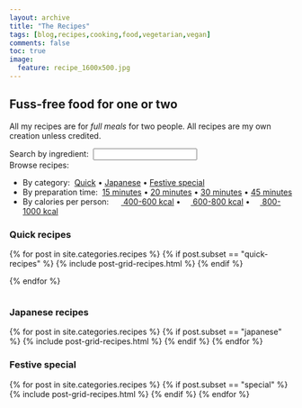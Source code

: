 ```yaml
---
layout: archive
title: "The Recipes"
tags: [blog,recipes,cooking,food,vegetarian,vegan]
comments: false
toc: true
image:
  feature: recipe_1600x500.jpg
---
```

## Fuss-free food for one or two

All my recipes are for _full meals_ for two people. All recipes are my own creation unless credited.


<form style="margin:0px;margin-top:1.0em" action="{{ site.url }}/search.html" ><label id="tipue_search_label_inline" for="tipue_search_input_inline"><span class="quick-access">Search by ingredient:&nbsp;</span></label>
<input type="search" name="q" id="tipue_search_input_inline" autocomplete="off" required><div class="form-group"></div></form>
<!-- <p class="quick-access">Browse recipes:</p> -->
<p  style="margin:0px;" class="quick-access">Browse recipes:</p>
<ul class="quick-access">
<li>By category:&nbsp;
<a href="{{site.url}}/recipes/#quick">Quick</a> &bull;
<a href="{{site.url}}/recipes/#Japanese">Japanese</a> &bull;
<a href="{{site.url}}/recipes/#special">Festive special</a>
</li>
<li>By preparation time:&nbsp;
<!--<a href="{{site.url}}/times/#10-minutes">10 minutes</a>-->
<a href="{{site.url}}/times/#15-minutes">15 minutes</a> &bull;
<a href="{{site.url}}/times/#20-minutes">20 minutes</a> &bull;
<a href="{{site.url}}/times/#30-minutes">30 minutes</a> &bull;
<a href="{{site.url}}/times/#45-minutes">45 minutes</a>
</li>
<li>By calories per person:&nbsp;
<a href="{{site.url}}/calories/#400-600kcals"><img src="{{ site.url }}/images/battery_lvl_2.png" style="height:1.0em;">&nbsp;400-600 kcal</a> &bull;
<a href="{{site.url}}/calories/#600-800kcals"><img src="{{ site.url }}/images/battery_lvl_3.png" style="height:1.0em;">&nbsp;600-800 kcal</a> &bull;
<a href="{{site.url}}/calories/#800-1000kcals"><img src="{{ site.url }}/images/battery_lvl_4.png" style="height:1.0em;">&nbsp;800-1000 kcal</a>
</li>
</ul>

<h3 id="quick">Quick recipes</h3>
<div class="tiles">
{% for post in site.categories.recipes %}
{% if post.subset == "quick-recipes" %}
{% include post-grid-recipes.html %}
{% endif %}

{% endfor %}
</div><!-- /.tiles -->

<div class="spacer"  style="float:left;width:100%;">
<h3 id="Japanese">Japanese recipes</h3>
</div>

<div class="tiles">
{% for post in site.categories.recipes %}
{% if post.subset == "japanese" %}
  {% include post-grid-recipes.html %}
{% endif %}
{% endfor %}
</div><!-- /.tiles -->

<div class="spacer"  style="float:left;width:100%;">
<h3 id="special">Festive special</h3>
</div>

<div class="tiles">
{% for post in site.categories.recipes %}
{% if post.subset == "special" %}
  {% include post-grid-recipes.html %}
{% endif %}
{% endfor %}
</div><!-- /.tiles -->
